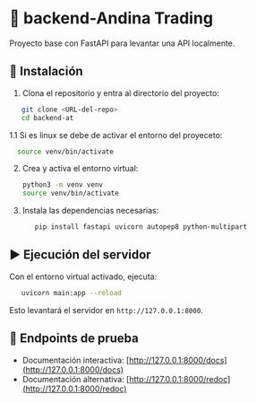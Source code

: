 

# 🧠 backend-Andina Trading

Proyecto base con FastAPI para levantar una API localmente.

## 🚀 Instalación

1. Clona el repositorio y entra al directorio del proyecto:

```bash
   git clone <URL-del-repo>
   cd backend-at
   ```
1.1 Si es linux se debe de activar el entorno del proyeceto:

```bash
  source venv/bin/activate
   ```


2. Crea y activa el entorno virtual:
   ```bash
   python3 -m venv venv
   source venv/bin/activate
   ```

3. Instala las dependencias necesarias:


   ```bash
      pip install fastapi uvicorn autopep8 python-multipart
   ```

## ▶️ Ejecución del servidor

Con el entorno virtual activado, ejecuta:

```bash
   uvicorn main:app --reload
```

Esto levantará el servidor en `http://127.0.0.1:8000`.

## 🧪 Endpoints de prueba

- Documentación interactiva: [http://127.0.0.1:8000/docs](http://127.0.0.1:8000/docs)
- Documentación alternativa: [http://127.0.0.1:8000/redoc](http://127.0.0.1:8000/redoc)
```
